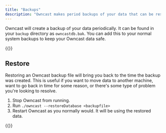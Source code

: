 ```yaml
---
title: "Backups"
description: "Owncast makes period backups of your data that can be restored."
---
```


Owncast will create a backup of your data periodically. It can be found in your `backup` directory as `owncastdb.bak`. You can add this to your normal system backups to keep your Owncast data safe.

{{<versionsupport feature="Data backup" version="0.0.6">}}

## Restore

Restoring an Owncast backup file will bring you back to the time the backup was created. This is useful if you want to move data to another machine, want to go back in time for some reason, or there's some type of problem you're looking to resolve.

1. Stop Owncast from running.
1. Run `./owncast --restoreDatabase <backupfile>`
1. Restart Owncast as you normally would. It will be using the restored data.

{{<versionsupport feature="Data restore" version="0.0.6">}}
